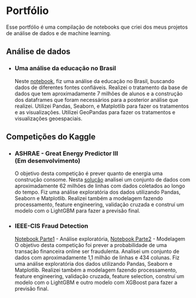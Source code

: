 # Portfólio

  Esse portfólio é uma compilação de notebooks que criei dos meus projetos de análise de dados e de machine learning.
  
## Análise de dados

  * ### Uma análise da educação no Brasil <br>
    Neste [notebook](https://github.com/rossinendrew/Portfolio/blob/master/Analise_educacao.ipynb), fiz uma análise da educação no Brasil, buscando dados de diferentes fontes confiáveis. Realizei o tratamento da base de dados que tem aproximadamente 7 milhões de alunos e a construção dos dataframes que foram necessários para a posterior análise que realizei. Utilizei Pandas, Seaborn, e Matplotlib para fazer os tratamentos e as visualizações. Utilizei GeoPandas para fazer os tratamentos e visualizações geoespaciais. 
    
## Competições do Kaggle
  * ### ASHRAE - Great Energy Predictor III <br> (Em desenvolvimento)
    O objetivo desta competição é prever quanto de energia uma construção consome. Nesta [solução](https://github.com/rossinendrew/Portfolio/blob/master/ASHRAE-Solution.ipynb) analisei um conjunto de dados com aproximadamente 62 milhões de linhas com dados coletados ao longo do tempo. Fiz uma análise exploratória dos dados utilizando Pandas, Seaborn e Matplotlib. Realizei também a modelagem fazendo processamento, feature engineering, validação cruzada e construí um modelo com o LightGBM para fazer a previsão final.

  * ### IEEE-CIS Fraud Detection <br>
    [Notebook Parte1](https://github.com/rossinendrew/Portfolio/blob/master/IEEE-EDA.ipynb) - Análise exploratória, [Notebook Parte2](https://github.com/rossinendrew/Portfolio/blob/master/IEEE-Solution.ipynb) - Modelagem<br>
    O objetivo desta competição foi prever a probabilidade de uma transação financeira online ser fraudulenta. Analisei um conjunto de dados com aproximadamente 1,1 milhão de linhas e 434 colunas. Fiz uma análise exploratória dos dados utilizando Pandas, Seaborn e Matplotlib. Realizei também a modelagem fazendo processamento, feature engineering, validação cruzada, feature selection, construí um modelo com o LightGBM e outro modelo com XGBoost para fazer a previsão final.
